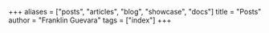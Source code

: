 +++
aliases = ["posts", "articles", "blog", "showcase", "docs"]
title = "Posts"
author = "Franklin Guevara"
tags = ["index"]
+++

